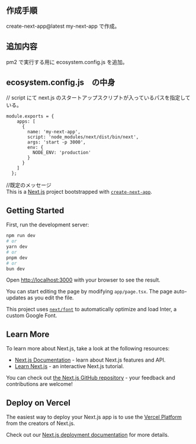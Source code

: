## 作成手順  
create-next-app@latest my-next-app で作成。

## 追加内容  
pm2 で実行する用に ecosystem.config.js を追加。

## ecosystem.config.js　の中身 
// script にて next.js のスタートアップスクリプトが入っているパスを指定している。  
```
module.exports = {  
    apps: [  
      {  
        name: 'my-next-app',  
        script: 'node_modules/next/dist/bin/next',  
        args: 'start -p 3000',  
        env: {  
          NODE_ENV: 'production'  
        }
      }
    ]
  };
```   

//既定のメッセージ  
This is a [Next.js](https://nextjs.org/) project bootstrapped with [`create-next-app`](https://github.com/vercel/next.js/tree/canary/packages/create-next-app).

## Getting Started

First, run the development server:

```bash
npm run dev
# or
yarn dev
# or
pnpm dev
# or
bun dev
```

Open [http://localhost:3000](http://localhost:3000) with your browser to see the result.

You can start editing the page by modifying `app/page.tsx`. The page auto-updates as you edit the file.

This project uses [`next/font`](https://nextjs.org/docs/basic-features/font-optimization) to automatically optimize and load Inter, a custom Google Font.

## Learn More

To learn more about Next.js, take a look at the following resources:

- [Next.js Documentation](https://nextjs.org/docs) - learn about Next.js features and API.
- [Learn Next.js](https://nextjs.org/learn) - an interactive Next.js tutorial.

You can check out [the Next.js GitHub repository](https://github.com/vercel/next.js/) - your feedback and contributions are welcome!

## Deploy on Vercel

The easiest way to deploy your Next.js app is to use the [Vercel Platform](https://vercel.com/new?utm_medium=default-template&filter=next.js&utm_source=create-next-app&utm_campaign=create-next-app-readme) from the creators of Next.js.

Check out our [Next.js deployment documentation](https://nextjs.org/docs/deployment) for more details.

